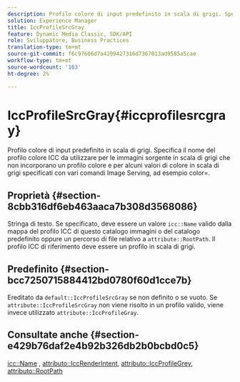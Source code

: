 ```yaml
---
description: Profilo colore di input predefinito in scala di grigi. Specifica il nome del profilo colore ICC da utilizzare per le immagini sorgente in scala di grigi che non incorporano un profilo colore e per alcuni valori di colore in scala di grigi specificati con vari comandi Image Serving, ad esempio color=.
solution: Experience Manager
title: IccProfileSrcGray
feature: Dynamic Media Classic, SDK/API
role: Sviluppatore, Business Practices
translation-type: tm+mt
source-git-commit: f6c97606d7a4209427316d7367013ad9585a5cae
workflow-type: tm+mt
source-wordcount: '163'
ht-degree: 2%

---
```



# IccProfileSrcGray{#iccprofilesrcgray}

Profilo colore di input predefinito in scala di grigi. Specifica il nome del profilo colore ICC da utilizzare per le immagini sorgente in scala di grigi che non incorporano un profilo colore e per alcuni valori di colore in scala di grigi specificati con vari comandi Image Serving, ad esempio color=.

## Proprietà {#section-8cbb316df6eb463aaca7b308d3568086}

Stringa di testo. Se specificato, deve essere un valore `icc::Name` valido dalla mappa del profilo ICC di questo catalogo immagini o del catalogo predefinito oppure un percorso di file relativo a `attribute::RootPath`. Il profilo ICC di riferimento deve essere un profilo in scala di grigi.

## Predefinito {#section-bcc7250715884412bd0780f60d1cce7b}

Ereditato da `default::IccProfileSrcGray` se non definito o se vuoto. Se `attribute::IccProfileSrcGray` non viene risolto in un profilo valido, viene invece utilizzato `attribute::IccProfileGray`.

## Consultate anche {#section-e429b76daf2e4b92b326db2b0bcbd0c5}

[icc::Name](../../../../../is-api/image-catalog/image-serving-api-ref/c-image-catalog-reference/c-icc-profile-map-reference/r-name-icc.md#reference-9e7d3c8e35434981a3dfac66b8946cbe) ,  [attributo::IccRenderIntent](../../../../../is-api/image-catalog/image-serving-api-ref/c-image-catalog-reference/c-attributes-reference/r-iccrenderintent.md#reference-012f207f28bd4406a5368d23ed95a51f),  [attributo::IccProfileGrey](../../../../../is-api/image-catalog/image-serving-api-ref/c-image-catalog-reference/c-attributes-reference/r-iccprofilegray.md#reference-13822a1596e440eea0492e86d88dad35),  [attributo::RootPath](../../../../../is-api/image-catalog/image-serving-api-ref/c-image-catalog-reference/c-attributes-reference/r-rootpath.md#reference-17d57e5967be403b8408fa7214017494)
